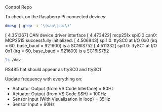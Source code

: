 Control Repo


To check on the Raspberry Pi connected devices:

``` bash
dmesg | grep -i '\(can\|spi\)'
```
[    4.351367] CAN device driver interface
[    4.473422] mcp251x spi0.0 can0: MCP2515 successfully initialized.
[    4.506943] spi1.0: ttySC0 at I/O 0x0 (irq = 60, base_baud = 921600) is a SC16IS752
[    4.511332] spi1.0: ttySC1 at I/O 0x1 (irq = 60, base_baud = 921600) is a SC16IS752

``` bash
ls /dev
```

RS485 hat should appear as ttySC0 and ttySC1 

Update frequency with everything on:
- Actuator Output (from VS Code Interface) = 80Hz 
- Actuator Output (from VS Code SSH) = 100Hz 
- Sensor Input (With Visualization in loop) = 35Hz 
- Sensor Input = 60Hz